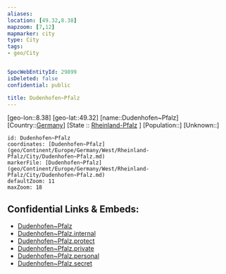 ```yaml
---
aliases: 
location: [49.32,8.38]
mapzoom: [7,12] 
mapmarker: city 
type: City
tags:
- geo/City


SpocWebEntityId: 29899
isDeleted: false
confidential: public

title: Dudenhofen~Pfalz
---
```

[geo-lon::8.38]
[geo-lat::49.32]
[name::Dudenhofen~Pfalz]
[Country::[Germany](geo/Continent/Europe/Germany.md)]
[State :: [Rheinland-Pfalz](geo/Continent/Europe/Germany/West/Rheinland-Pfalz.md) ]
[Population::]
[Unknown::]


```leaflet
id: Dudenhofen~Pfalz
coordinates: [Dudenhofen~Pfalz](geo/Continent/Europe/Germany/West/Rheinland-Pfalz/City/Dudenhofen~Pfalz.md)
markerFile: [Dudenhofen~Pfalz](geo/Continent/Europe/Germany/West/Rheinland-Pfalz/City/Dudenhofen~Pfalz.md)
defaultZoom: 11 
maxZoom: 18
```


## Confidential Links & Embeds: 
- [Dudenhofen~Pfalz](../../../../../../../../_public/geo/Continent/Europe/Germany/West/Rheinland-Pfalz/City/Dudenhofen~Pfalz.md) 
- [Dudenhofen~Pfalz.internal](../../../../../../../../_internal/geo/Continent/Europe/Germany/West/Rheinland-Pfalz/City/Dudenhofen~Pfalz.internal.md) 
- [Dudenhofen~Pfalz.protect](../../../../../../../../_protect/geo/Continent/Europe/Germany/West/Rheinland-Pfalz/City/Dudenhofen~Pfalz.protect.md) 
- [Dudenhofen~Pfalz.private](../../../../../../../../_private/geo/Continent/Europe/Germany/West/Rheinland-Pfalz/City/Dudenhofen~Pfalz.private.md) 
- [Dudenhofen~Pfalz.personal](../../../../../../../../_personal/geo/Continent/Europe/Germany/West/Rheinland-Pfalz/City/Dudenhofen~Pfalz.personal.md) 
- [Dudenhofen~Pfalz.secret](../../../../../../../../_secret/geo/Continent/Europe/Germany/West/Rheinland-Pfalz/City/Dudenhofen~Pfalz.secret.md) 
